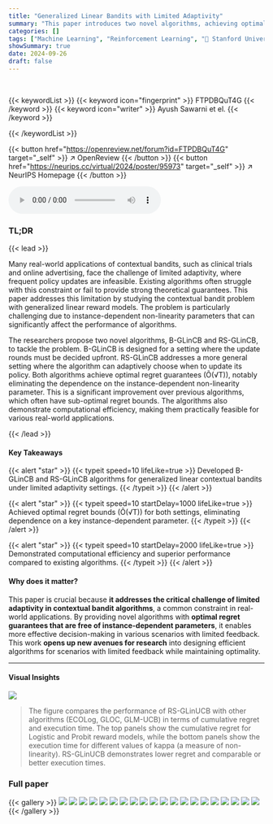 ```yaml
---
title: "Generalized Linear Bandits with Limited Adaptivity"
summary: "This paper introduces two novel algorithms, achieving optimal regret in generalized linear contextual bandits despite limited policy updates, a significant advancement for real-world applications."
categories: []
tags: ["Machine Learning", "Reinforcement Learning", "🏢 Stanford University",]
showSummary: true
date: 2024-09-26
draft: false
---
```


<br>

{{< keywordList >}}
{{< keyword icon="fingerprint" >}} FTPDBQuT4G {{< /keyword >}}
{{< keyword icon="writer" >}} Ayush Sawarni et el. {{< /keyword >}}
 
{{< /keywordList >}}

{{< button href="https://openreview.net/forum?id=FTPDBQuT4G" target="_self" >}}
↗ OpenReview
{{< /button >}}
{{< button href="https://neurips.cc/virtual/2024/poster/95973" target="_self" >}}
↗ NeurIPS Homepage
{{< /button >}}


<audio controls>
    <source src="https://ai-paper-reviewer.com/FTPDBQuT4G/podcast.wav" type="audio/wav">
    Your browser does not support the audio element.
</audio>


### TL;DR


{{< lead >}}

Many real-world applications of contextual bandits, such as clinical trials and online advertising, face the challenge of limited adaptivity, where frequent policy updates are infeasible. Existing algorithms often struggle with this constraint or fail to provide strong theoretical guarantees. This paper addresses this limitation by studying the contextual bandit problem with generalized linear reward models.  The problem is particularly challenging due to instance-dependent non-linearity parameters that can significantly affect the performance of algorithms. 

The researchers propose two novel algorithms, B-GLinCB and RS-GLinCB, to tackle the problem. B-GLinCB is designed for a setting where the update rounds must be decided upfront. RS-GLinCB addresses a more general setting where the algorithm can adaptively choose when to update its policy.  Both algorithms achieve optimal regret guarantees (Õ(√T)), notably eliminating the dependence on the instance-dependent non-linearity parameter. This is a significant improvement over previous algorithms, which often have sub-optimal regret bounds. The algorithms also demonstrate computational efficiency, making them practically feasible for various real-world applications. 

{{< /lead >}}


#### Key Takeaways

{{< alert "star" >}}
{{< typeit speed=10 lifeLike=true >}} Developed B-GLinCB and RS-GLinCB algorithms for generalized linear contextual bandits under limited adaptivity settings. {{< /typeit >}}
{{< /alert >}}

{{< alert "star" >}}
{{< typeit speed=10 startDelay=1000 lifeLike=true >}} Achieved optimal regret bounds (Õ(√T)) for both settings, eliminating dependence on a key instance-dependent parameter. {{< /typeit >}}
{{< /alert >}}

{{< alert "star" >}}
{{< typeit speed=10 startDelay=2000 lifeLike=true >}} Demonstrated computational efficiency and superior performance compared to existing algorithms. {{< /typeit >}}
{{< /alert >}}

#### Why does it matter?
This paper is crucial because **it addresses the critical challenge of limited adaptivity in contextual bandit algorithms**, a common constraint in real-world applications. By providing novel algorithms with **optimal regret guarantees that are free of instance-dependent parameters**, it enables more effective decision-making in various scenarios with limited feedback. This work **opens up new avenues for research** into designing efficient algorithms for scenarios with limited feedback while maintaining optimality.

------
#### Visual Insights



![](https://ai-paper-reviewer.com/FTPDBQuT4G/figures_8_1.jpg)

> The figure compares the performance of RS-GLinUCB with other algorithms (ECOLog, GLOC, GLM-UCB) in terms of cumulative regret and execution time. The top panels show the cumulative regret for Logistic and Probit reward models, while the bottom panels show the execution time for different values of kappa (a measure of non-linearity).  RS-GLinUCB demonstrates lower regret and comparable or better execution times.







### Full paper

{{< gallery >}}
<img src="https://ai-paper-reviewer.com/FTPDBQuT4G/1.png" class="grid-w50 md:grid-w33 xl:grid-w25" />
<img src="https://ai-paper-reviewer.com/FTPDBQuT4G/2.png" class="grid-w50 md:grid-w33 xl:grid-w25" />
<img src="https://ai-paper-reviewer.com/FTPDBQuT4G/3.png" class="grid-w50 md:grid-w33 xl:grid-w25" />
<img src="https://ai-paper-reviewer.com/FTPDBQuT4G/4.png" class="grid-w50 md:grid-w33 xl:grid-w25" />
<img src="https://ai-paper-reviewer.com/FTPDBQuT4G/5.png" class="grid-w50 md:grid-w33 xl:grid-w25" />
<img src="https://ai-paper-reviewer.com/FTPDBQuT4G/6.png" class="grid-w50 md:grid-w33 xl:grid-w25" />
<img src="https://ai-paper-reviewer.com/FTPDBQuT4G/7.png" class="grid-w50 md:grid-w33 xl:grid-w25" />
<img src="https://ai-paper-reviewer.com/FTPDBQuT4G/8.png" class="grid-w50 md:grid-w33 xl:grid-w25" />
<img src="https://ai-paper-reviewer.com/FTPDBQuT4G/9.png" class="grid-w50 md:grid-w33 xl:grid-w25" />
<img src="https://ai-paper-reviewer.com/FTPDBQuT4G/10.png" class="grid-w50 md:grid-w33 xl:grid-w25" />
<img src="https://ai-paper-reviewer.com/FTPDBQuT4G/11.png" class="grid-w50 md:grid-w33 xl:grid-w25" />
<img src="https://ai-paper-reviewer.com/FTPDBQuT4G/12.png" class="grid-w50 md:grid-w33 xl:grid-w25" />
<img src="https://ai-paper-reviewer.com/FTPDBQuT4G/13.png" class="grid-w50 md:grid-w33 xl:grid-w25" />
<img src="https://ai-paper-reviewer.com/FTPDBQuT4G/14.png" class="grid-w50 md:grid-w33 xl:grid-w25" />
<img src="https://ai-paper-reviewer.com/FTPDBQuT4G/15.png" class="grid-w50 md:grid-w33 xl:grid-w25" />
<img src="https://ai-paper-reviewer.com/FTPDBQuT4G/16.png" class="grid-w50 md:grid-w33 xl:grid-w25" />
<img src="https://ai-paper-reviewer.com/FTPDBQuT4G/17.png" class="grid-w50 md:grid-w33 xl:grid-w25" />
<img src="https://ai-paper-reviewer.com/FTPDBQuT4G/18.png" class="grid-w50 md:grid-w33 xl:grid-w25" />
<img src="https://ai-paper-reviewer.com/FTPDBQuT4G/19.png" class="grid-w50 md:grid-w33 xl:grid-w25" />
<img src="https://ai-paper-reviewer.com/FTPDBQuT4G/20.png" class="grid-w50 md:grid-w33 xl:grid-w25" />
{{< /gallery >}}